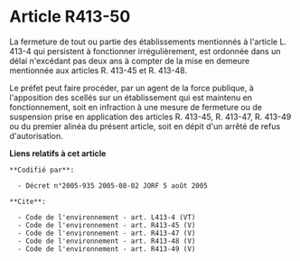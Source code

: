 # Article R413-50

La fermeture de tout ou partie des établissements mentionnés à l'article L. 413-4 qui persistent à fonctionner
irrégulièrement, est ordonnée dans un délai n'excédant pas deux ans à compter de la mise en demeure mentionnée aux articles
R. 413-45 et R. 413-48. 

Le préfet peut faire procéder, par un agent de la force publique, à l'apposition des scellés sur un établissement qui est
maintenu en fonctionnement, soit en infraction à une mesure de fermeture ou de suspension prise en application des articles
R. 413-45, R. 413-47, R. 413-49 ou du premier alinéa du présent article, soit en dépit d'un arrêté de refus d'autorisation.

**Liens relatifs à cet article**

	**Codifié par**:

	  - Décret n°2005-935 2005-08-02 JORF 5 août 2005

	**Cite**:

	  - Code de l'environnement - art. L413-4 (VT)
	  - Code de l'environnement - art. R413-45 (V)
	  - Code de l'environnement - art. R413-47 (V)
	  - Code de l'environnement - art. R413-48 (V)
	  - Code de l'environnement - art. R413-49 (V)
